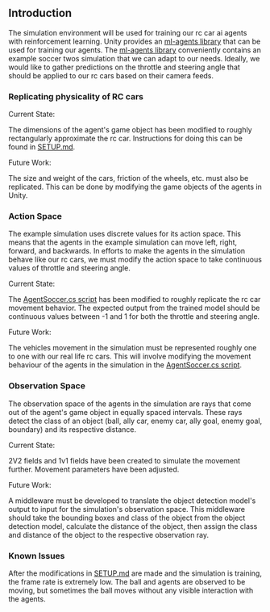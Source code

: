 ## Introduction

The simulation environment will be used for training our rc car ai agents with reinforcement learning. Unity provides an [ml-agents library](https://github.com/Unity-Technologies/ml-agents) that can be used for training our agents. The [ml-agents library](https://github.com/Unity-Technologies/ml-agents) conveniently contains an example soccer twos simulation that we can adapt to our needs. Ideally, we would like to gather predictions on the throttle and steering angle that should be applied to our rc cars based on their camera feeds.

### Replicating physicality of RC cars

Current State:

The dimensions of the agent's game object has been modified to roughly rectangularly approximate the rc car. Instructions for doing this can be found in [SETUP.md](./SETUP.md).

Future Work:

The size and weight of the cars, friction of the wheels, etc. must also be replicated. This can be done by modifying the game objects of the agents in Unity.

### Action Space

The example simulation uses discrete values for its action space. This means that the agents in the example simulation can move left, right, forward, and backwards. In efforts to make the agents in the simulation behave like our rc cars, we must modify the action space to take continuous values of throttle and steering angle.

Current State:

The [AgentSoccer.cs script](./AgentSoccer.cs) has been modified to roughly replicate the rc car movement behavior. The expected output from the trained model should be continuous values between -1 and 1 for both the throttle and steering angle.

Future Work:

The vehicles movement in the simulation must be represented roughly one to one with our real life rc cars. This will involve modifying the movement behaviour of the agents in the simulation in the [AgentSoccer.cs script](./AgentSoccer.cs). 


### Observation Space

The observation space of the agents in the simulation are rays that come out of the agent's game object in equally spaced intervals. These rays detect the class of an object (ball, ally car, enemy car, ally goal, enemy goal, boundary) and its respective distance.

Current State:

2V2 fields and 1v1 fields have been created to simulate the movement further. Movement parameters have been adjusted.

Future Work:

A middleware must be developed to translate the object detection model's output to input for the simulation's observation space. This middleware should take the bounding boxes and class of the object from the object detection model, calculate the distance of the object, then assign the class and distance of the object to the respective observation ray.

### Known Issues

After the modifications in [SETUP.md](./SETUP.md) are made and the simulation is training, the frame rate is extremely low. The ball and agents are observed to be moving, but sometimes the ball moves without any visible interaction with the agents.
